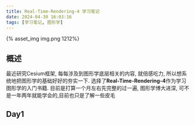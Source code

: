 ```yaml
---
title: Real-Time-Rendering-4 学习笔记
date: 2024-04-30 16:03:16
tags: [学习笔记, 图形学]
---
```


{% asset_img img.png 1212%}

## 概述
最近研究Cesium框架, 每每涉及到图形学底层相关的内容, 就倍感吃力, 所以想系统地把图形学的基础好好的夯实一下.
选择了**Real-Time-Rendering-4**作为学习图形学的入门书籍. 目前是打算一个月左右先完整的过一遍, 图形学博大进深,
可不是一年两年就能学会的,目前也只是了解一些皮毛

## Day1
